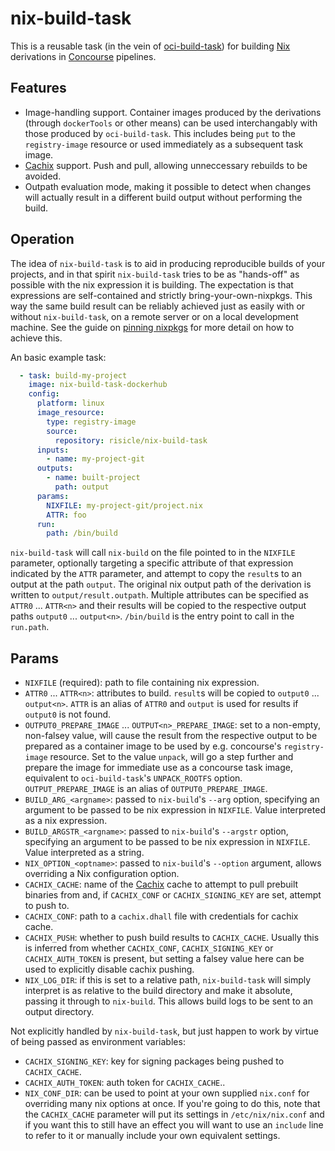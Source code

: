 # nix-build-task

This is a reusable task (in the vein of
[oci-build-task](https://github.com/vito/oci-build-task)) for building
[Nix](https://nixos.org/) derivations in [Concourse](https://concourse-ci.org/)
pipelines.

## Features

- Image-handling support. Container images produced by the derivations (through
  `dockerTools` or other means) can be used interchangably with those produced by
  `oci-build-task`. This includes being `put` to the `registry-image` resource or
  used immediately as a subsequent task image.
- [Cachix](https://cachix.org/) support. Push and pull, allowing unneccessary rebuilds
  to be avoided.
- Outpath evaluation mode, making it possible to detect when changes will actually
  result in a different build output without performing the build.

## Operation

The idea of `nix-build-task` is to aid in producing reproducible builds of your
projects, and in that spirit `nix-build-task` tries to be as "hands-off" as possible
with the nix expression it is building. The expectation is that expressions are
self-contained and strictly bring-your-own-nixpkgs. This way the same build result can
be reliably achieved just as easily with or without `nix-build-task`, on a remote server
or on a local development machine. See the guide on
[pinning nixpkgs](https://nixos.org/guides/towards-reproducibility-pinning-nixpkgs.html)
for more detail on how to achieve this.

An basic example task:

```yaml
  - task: build-my-project
    image: nix-build-task-dockerhub
    config:
      platform: linux
      image_resource:
        type: registry-image
        source:
          repository: risicle/nix-build-task
      inputs:
        - name: my-project-git
      outputs:
        - name: built-project
          path: output
      params:
        NIXFILE: my-project-git/project.nix
        ATTR: foo
      run:
        path: /bin/build
```

`nix-build-task` will call `nix-build` on the file pointed to in the `NIXFILE` parameter,
optionally targeting a specific attribute of that expression indicated by the `ATTR`
parameter, and attempt to copy the `result`s to an output at the path `output`. The
original nix output path of the derivation is written to `output/result.outpath`.
Multiple attributes can be specified as `ATTR0` ... `ATTR<n>` and their results will be
copied to the respective output paths `output0` ... `output<n>`. `/bin/build` is the
entry point to call in the `run.path`.

## Params

- `NIXFILE` (required): path to file containing nix expression.
- `ATTR0` ... `ATTR<n>`: attributes to build. `result`s will be copied to `output0` ...
  `output<n>`. `ATTR` is an alias of `ATTR0` and `output` is used for results if
  `output0` is not found.
- `OUTPUT0_PREPARE_IMAGE` ... `OUTPUT<n>_PREPARE_IMAGE`: set to a non-empty, non-falsey
  value, will cause the result from the respective output to be prepared as a container
  image to be used by e.g. concourse's `registry-image` resource. Set to the value
  `unpack`, will go a step further and prepare the image for immediate use as a concourse
  task image, equivalent to `oci-build-task`'s `UNPACK_ROOTFS` option.
  `OUTPUT_PREPARE_IMAGE` is an alias of `OUTPUT0_PREPARE_IMAGE`.
- `BUILD_ARG_<argname>`: passed to `nix-build`'s `--arg` option, specifying an argument
  to be passed to be nix expression in `NIXFILE`. Value interpreted as a nix expression.
- `BUILD_ARGSTR_<argname>`: passed to `nix-build`'s `--argstr` option, specifying an
  argument to be passed to be nix expression in `NIXFILE`. Value interpreted as a string.
- `NIX_OPTION_<optname>`: passed to `nix-build`'s `--option` argument, allows overriding
  a Nix configuration option.
- `CACHIX_CACHE`: name of the [Cachix](https://cachix.org/) cache to attempt to pull
  prebuilt binaries from and, if `CACHIX_CONF` or `CACHIX_SIGNING_KEY` are set, attempt
  to push to.
- `CACHIX_CONF`: path to a `cachix.dhall` file with credentials for cachix cache.
- `CACHIX_PUSH`: whether to push build results to `CACHIX_CACHE`. Usually this is
  inferred from whether `CACHIX_CONF`, `CACHIX_SIGNING_KEY` or `CACHIX_AUTH_TOKEN` is
  present, but setting a falsey value here can be used to explicitly disable cachix
  pushing.
- `NIX_LOG_DIR`: if this is set to a relative path, `nix-build-task` will simply
  interpret is as relative to the build directory and make it absolute, passing it
  through to `nix-build`. This allows build logs to be sent to an output directory.

Not explicitly handled by `nix-build-task`, but just happen to work by virtue of being
passed as environment variables:

- `CACHIX_SIGNING_KEY`: key for signing packages being pushed to `CACHIX_CACHE`.
- `CACHIX_AUTH_TOKEN`: auth token for `CACHIX_CACHE`..
- `NIX_CONF_DIR`: can be used to point at your own supplied `nix.conf` for overriding
  many nix options at once. If you're going to do this, note that the `CACHIX_CACHE`
  parameter will put its settings in `/etc/nix/nix.conf` and if you want this to still
  have an effect you will want to use an `include` line to refer to it or manually
  include your own equivalent settings.
